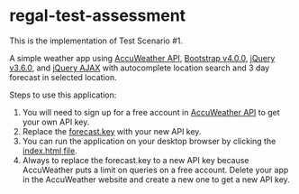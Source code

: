 # regal-test-assessment

This is the implementation of Test Scenario #1.

A simple weather app using [AccuWeather API](https://developer.accuweather.com/), [Bootstrap v4.0.0](https://getbootstrap.com/docs/4.0/getting-started/introduction/), [jQuery v3.6.0](https://jquery.com/), and [jQuery AJAX](https://api.jquery.com/jquery.ajax/) with autocomplete location search and 3 day forecast in selected location.

Steps to use this application:
1. You will need to sign up for a free account in [AccuWeather API](https://developer.accuweather.com/) to get your own API key.
2. Replace the [forecast.key](https://github.com/johnlibron/regal-test-assessment/blob/main/js/forecast.js#L4) with your new API key.
3. You can run the application on your desktop browser by clicking the [index.html file](https://github.com/johnlibron/regal-test-assessment/blob/main/index.html).
4. Always to replace the forecast.key to a new API key because AccuWeather puts a limit on queries on a free account. Delete your app in the AccuWeather website and create a new one to get a new API key.